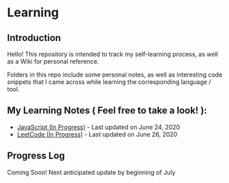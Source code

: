 <h1>Learning</h1>
<h2>Introduction</h2>
<p>Hello! This repository is intended to track my self-learning process, as well as a Wiki for personal reference.</p>
<p>Folders in this repo include some personal notes, as well as interesting code snippets that I came across while learning the corresponding language / tool.</p>
<h2>My Learning Notes ( Feel free to take a look! ):</h2>
<ul>
    <li><a href="https://github.com/YiyueMaggieMao/learning/blob/master/JavaScript/notes.md">JavaScript (In Progress)</a> - Last updated on June 24, 2020</li>
    <li><a href="https://github.com/YiyueMaggieMao/learning/blob/master/LeetCode-notes.md">LeetCode (In Progress)</a> - Last updated on June 26, 2020</li>
</ul>
<h2>Progress Log</h2>
<p>Coming Soon! Next anticipated update by beginning of July</p>